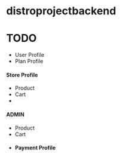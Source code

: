 # distroprojectbackend
# TODO
<ul><li>User Profile</li>
<li>Plan Profile</li></ul>

<h4>Store Profile</h4>
<ul>
<li>Product</li>
<li>Cart<li>
</ul>


<h4>ADMIN</h4>
<ul>
<li>Product</li>
<li>Cart<li>

<h4>Payment Profile</h4>

